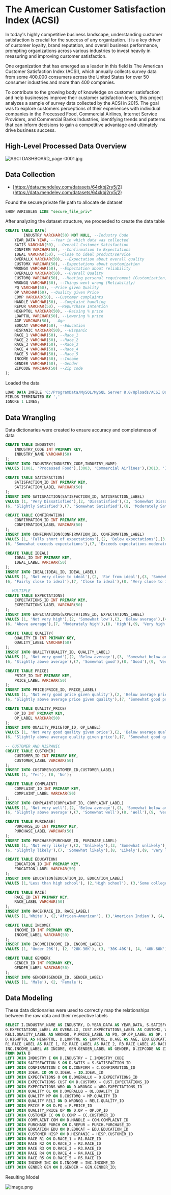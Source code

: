 # The American Customer Satisfaction Index (ACSI)

In today's highly competitive business landscape, understanding customer satisfaction is crucial for the success of any organization. It is a key driver of customer loyalty, brand reputation, and overall business performance, prompting organizations across various industries to invest heavily in measuring and improving customer satisfaction.

One organization that has emerged as a leader in this field is The American Customer Satisfaction Index (ACSI), which annually collects survey data from some 400,000 consumers across the United States for over 50 consumer industries and more than 400 companies.

To contribute to the growing body of knowledge on customer satisfaction and help businesses improve their customer satisfaction levels, this project analyzes a sample of survey data collected by the ACSI in 2015. The goal was to explore customers perceptions of their experiences with individual companies in the Processed Food, Commercial Airlines, Internet Service Providers, and Commercial Banks Industries, identifying trends and patterns that can inform decisions to gain a competitive advantage and ultimately drive business success. 

## High-Level Processed Data Overview

![ASCI DASHBOARD_page-0001.jpg](The%20American%20Customer%20Satisfaction%20Index%20(ACSI)%204bc71b72c8a24503967ee9ec26735886/ASCI_DASHBOARD_page-0001.jpg)

## Data Collection

- [https://data.mendeley.com/datasets/64xkbj2ry5/2](https://data.mendeley.com/datasets/64xkbj2ry5/2)

Found the secure private file path to allocate de dataset

```sql
SHOW VARIABLES LIKE "secure_file_priv"
```

After analyzing the dataset structure, we proceeded to create the data table

```sql
CREATE TABLE DATA(
		INDUSTRY VARCHAR(50) NOT NULL, --Industry Code
    YEAR_DATA YEAR, --Year in which data was collected
    SATIS VARCHAR(50), --Overall Customer Satisfaction
    CONFIRM VARCHAR(50), --Confirmation to Expectations
    IDEAL VARCHAR(50), --Close to ideal product/service
    OVERALLX VARCHAR(50), --Expectation about overall quality
    CUSTOMX VARCHAR(50), --Expectations about customization
    WRONGX VARCHAR(50), --Expectation about reliability
    OVERALLQ VARCHAR(50), --Overall Quality
    CUSTOMQ VARCHAR(50), --Meeting personal requirement (Customization)
    WRONGQ VARCHAR(50), --Things went wrong (Reliability)
    PQ VARCHAR(50), --Price given Quality
    QP VARCHAR(50), --Quality given Price
    COMP VARCHAR(50), --Customer complaints
    HANDLE VARCHAR(50), --Complaint handling
    REPUR VARCHAR(50), --Repurchase Intention
    HIGHPTOL VARCHAR(50), --Raising % price
    LOWPTOL VARCHAR(50), --Lowering % price
    AGE VARCHAR(50), --Age
    EDUCAT VARCHAR(50), --Education
    HISPANIC VARCHAR(50), --Hispanic
    RACE_1 VARCHAR(50), --Race_1
    RACE_2 VARCHAR(50), --Race_2
    RACE_3 VARCHAR(50), --Race_3
    RACE_4 VARCHAR(50), --Race_4
    RACE_5 VARCHAR(50), --Race_5
    INCOME VARCHAR(50), --Income
    GENDER VARCHAR(50), --Gender
    ZIPCODE VARCHAR(50) --Zip code
);
```

Loaded the data

```sql
LOAD DATA INFILE 'C:/ProgramData/MySQL/MySQL Server 8.0/Uploads/ACSI Data 2015.csv' INTO TABLE DATA
FIELDS TERMINATED BY ','
IGNORE 1 LINES;
```

## Data Wrangling

Data dictionaries were created to ensure accuracy and completeness of data

```sql
CREATE TABLE INDUSTRY(
	INDUSTRY_CODE INT PRIMARY KEY,
    INDUSTRY_NAME VARCHAR(50)
);
INSERT INTO INDUSTRY(INDUSTRY_CODE,INDUSTRY_NAME) 
VALUES (1001, 'Processed Food'),(3003, 'Commercial Airlines'),(3013, 'Internet Service Providers'), (5001, 'Commercial Banks');

CREATE TABLE SATISFACTION(
	SATISFACTION_ID INT PRIMARY KEY,
    SATISFACTION_LABEL VARCHAR(50)
);
INSERT INTO SATISFACTION(SATISFACTION_ID, SATISFACTION_LABEL) 
VALUES (1, 'Very Dissatisfied'),(2, 'Dissatisfied'),(3, 'Somewhat Dissatisfied'), (4, 'Slightly Dissatisfied'),(5, 'Neither Satisfied nor Dissatisfied'),
(6, 'Slightly Satisfied'),(7, 'Somewhat Satisfied'),(8, 'Moderately Satisfied'),(9, 'Satisfied'),(10, 'Very Satisfied');

CREATE TABLE CONFIRMATION(
	CONFIRMATION_ID INT PRIMARY KEY,
    CONFIRMATION_LABEL VARCHAR(50)
);
INSERT INTO CONFIRMATION(CONFIRMATION_ID, CONFIRMATION_LABEL)
VALUES (1, 'Falls short of expectations'),(2, 'Below expectations'),(3, 'Somewhat below expectations'),(4, 'Approaching expectations'),(5, 'Meets expectations'),
(6, 'Somewhat exceeds expectations'),(7, 'Exceeds expectations moderately'),(8, 'Exceeds expectations significantly'),(9, 'Exceeds expectations greatly'),(10, 'Far exceeds expectations');

CREATE TABLE IDEAL(
	IDEAL_ID INT PRIMARY KEY,
    IDEAL_LABEL VARCHAR(50)
);
INSERT INTO IDEAL(IDEAL_ID, IDEAL_LABEL)
VALUES (1, 'Not very close to ideal'),(2, 'Far from ideal'),(3, 'Somewhat far from ideal'),(4, 'Not quite close to ideal'),(5, 'Somewhat close to ideal'),
(6, 'Fairly close to ideal'),(7, 'Close to ideal'),(8, 'Very close to ideal'),(9, 'Nearly ideal'),(10, 'Ideal');

-- MULTIPLE
CREATE TABLE EXPECTATIONS(
	EXPECTATIONS_ID INT PRIMARY KEY,
    EXPECTATIONS_LABEL VARCHAR(50)
);
INSERT INTO EXPECTATIONS(EXPECTATIONS_ID, EXPECTATIONS_LABEL)
VALUES (1, 'Not very high'),(2, 'Somewhat low'),(3, 'Below average'),(4, 'Slightly low'),(5, 'Average'),
(6, 'Above average'),(7, 'Moderately high'),(8, 'High'),(9, 'Very high'),(10, 'Extremely high');

CREATE TABLE QUALITY(
	QUALITY_ID INT PRIMARY KEY,
    QUALITY_LABEL VARCHAR(50)
);
INSERT INTO QUALITY(QUALITY_ID, QUALITY_LABEL)
VALUES (1, 'Not very good'),(2, 'Below average'),(3, 'Somewhat below average'),(4, 'Slightly below average'),(5, 'Average'),
(6, 'Slightly above average'),(7, 'Somewhat good'),(8, 'Good'),(9, 'Very good'),(10, 'Exceptional');

CREATE TABLE PRICE(
	PRICE_ID INT PRIMARY KEY,
    PRICE_LABEL VARCHAR(50)
);
INSERT INTO PRICE(PRICE_ID, PRICE_LABEL)
VALUES (1, 'Not very good price given quality'),(2, 'Below average price given quality'),(3, 'Somewhat below average price given quality'),(4, 'Slightly below average price given quality'),(5, 'Average price given quality'),
(6, 'Slightly above average price given quality'),(7, 'Somewhat good price given quality'),(8, 'Good price given quality'),(9, 'Very good price given quality'),(10, 'Exceptional price given quality');

CREATE TABLE QUALITY_PRICE(
	QP_ID INT PRIMARY KEY,
    QP_LABEL VARCHAR(50)
);
INSERT INTO QUALITY_PRICE(QP_ID, QP_LABEL)
VALUES (1, 'Not very good quality given price'),(2, 'Below average quality given price'),(3, 'Somewhat below average quality given price'),(4, 'Slightly below average quality given price'),(5, 'Average quality given price'),
(6, 'Slightly above average quality given price'),(7, 'Somewhat good quality given price'),(8, 'Good quality given price'),(9, 'Very good quality given price'),(10, 'Exceptional quality given price');

-- CUSTOMER AND HISPANIC
CREATE TABLE CUSTOMER(
	CUSTOMER_ID INT PRIMARY KEY,
	CUSTOMER_LABEL VARCHAR(50)
);
INSERT INTO CUSTOMER(CUSTOMER_ID,CUSTOMER_LABEL)
VALUES (1, 'Yes'), (0, 'No');

CREATE TABLE COMPLAINT(
	COMPLAINT_ID INT PRIMARY KEY,
    COMPLAINT_LABEL VARCHAR(50)
);
INSERT INTO COMPLAINT(COMPLAINT_ID, COMPLAINT_LABEL)
VALUES (1, 'Not very well'),(2, 'Below average'),(3, 'Somewhat below average'),(4, 'Slightly below average'),(5, 'Average'),
(6, 'Slightly above average'),(7, 'Somewhat well'),(8, 'Well'),(9, 'Very well'),(10, 'Exceptionally well');

CREATE TABLE PURCHASE(
	PURCHASE_ID INT PRIMARY KEY,
	PURCHASE_LABEL VARCHAR(50)
);
INSERT INTO PURCHASE(PURCHASE_ID, PURCHASE_LABEL)
VALUES (1, 'Not very likely'),(2, 'Unlikely'),(3, 'Somewhat unlikely'),(4, 'Slightly unlikely'),(5, 'Neutral'),
(6, 'Slightly likely'),(7, 'Somewhat likely'),(8, 'Likely'),(9, 'Very likely'),(10, 'Extremely likely');

CREATE TABLE EDUCATION(
	EDUCATION_ID INT PRIMARY KEY,
    EDUCATION_LABEL VARCHAR(50)
);
INSERT INTO EDUCATION(EDUCATION_ID, EDUCATION_LABEL)
VALUES (1,'Less than high school'), (2,'High school'), (3,'Some college or associate degree'), (4,'College graduate'), (5,'Post-graduate');

CREATE TABLE RACE(
	RACE_ID INT PRIMARY KEY,
    RACE_LABEL VARCHAR(50)
);
INSERT INTO RACE(RACE_ID, RACE_LABEL)
VALUES (1,'White'), (2,'African-American'), (3,'American Indian'), (4,'Asian'), (5,'Native Hawaiian'), (6,'Other Race');

CREATE TABLE INCOME(
	INCOME_ID INT PRIMARY KEY,
    INCOME_LABEL VARCHAR(50)
);
INSERT INTO INCOME(INCOME_ID, INCOME_LABEL)
VALUES (1, 'Under 20K'), (2, '20K-30K'), (3, '30K-40K'), (4, '40K-60K'), (5, '60K-80K'),(6, '80K-100K'),(7, '100K or more');

CREATE TABLE GENDER(
	GENDER_ID INT PRIMARY KEY,
    GENDER_LABEL VARCHAR(50)
);
INSERT INTO GENDER(GENDER_ID, GENDER_LABEL)
VALUES (1, 'Male'), (2, 'Female');
```

## Data Modeling

These data dictionaries were used to correctly map the relationships between the raw data and their respective labels

```sql
SELECT I.INDUSTRY_NAME AS INDUSTRY, D.YEAR_DATA AS YEAR_DATA, S.SATISFACTION_LABEL AS SATIS, C.CONFIRMATION_LABEL AS CONFIRM, ID.IDEAL_LABEL AS IDEAL, 
O.EXPECTATIONS_LABEL AS OVERALLX, CUST.EXPECTATIONS_LABEL AS CUSTOMX, WRO.EXPECTATIONS_LABEL AS WRONGX, OL.QUALITY_LABEL AS OVERALLQ, MP.QUALITY_LABEL AS CUSTOMQ, 
RELI.QUALITY_LABEL AS WRONGQ, P.PRICE_LABEL AS PQ, QP.QP_LABEL AS QP, CC.CUSTOMER_LABEL AS COMP, COM.COMPLAINT_LABEL AS HANDLE, PURCH.PURCHASE_LABEL AS REPUR, 
D.HIGHPTOL AS HIGHPTOL, D.LOWPTOL AS LOWPTOL, D.AGE AS AGE, EDU.EDUCATION_LABEL AS EDUCAT, HISP.CUSTOMER_LABEL AS HISPANIC, 
R1.RACE_LABEL AS RACE_1, R2.RACE_LABEL AS RACE_2, R3.RACE_LABEL AS RACE_3, R4.RACE_LABEL AS RACE_4, R5.RACE_LABEL AS RACE_5, 
INC.INCOME_LABEL AS INCOME, GEN.GENDER_LABEL AS GENDER, D.ZIPCODE AS ZIPCODE
FROM DATA D
LEFT JOIN INDUSTRY I ON D.INDUSTRY = I.INDUSTRY_CODE
LEFT JOIN SATISFACTION S ON D.SATIS = S.SATISFACTION_ID
LEFT JOIN CONFIRMATION C ON D.CONFIRM = C.CONFIRMATION_ID
LEFT JOIN IDEAL ID ON D.IDEAL = ID.IDEAL_ID
LEFT JOIN EXPECTATIONS O ON D.OVERALLX = O.EXPECTATIONS_ID
LEFT JOIN EXPECTATIONS CUST ON D.CUSTOMX = CUST.EXPECTATIONS_ID
LEFT JOIN EXPECTATIONS WRO ON D.WRONGX = WRO.EXPECTATIONS_ID
LEFT JOIN QUALITY OL ON D.OVERALLQ = OL.QUALITY_ID
LEFT JOIN QUALITY MP ON D.CUSTOMQ = MP.QUALITY_ID
LEFT JOIN QUALITY RELI ON D.WRONGQ = RELI.QUALITY_ID
LEFT JOIN PRICE P ON D.PQ = P.PRICE_ID
LEFT JOIN QUALITY_PRICE QP ON D.QP = QP.QP_ID
LEFT JOIN CUSTOMER CC ON D.COMP = CC.CUSTOMER_ID
LEFT JOIN COMPLAINT COM ON D.HANDLE = COM.COMPLAINT_ID
LEFT JOIN PURCHASE PURCH ON D.REPUR = PURCH.PURCHASE_ID
LEFT JOIN EDUCATION EDU ON D.EDUCAT = EDU.EDUCATION_ID
LEFT JOIN CUSTOMER HISP ON D.HISPANIC = HISP.CUSTOMER_ID
LEFT JOIN RACE R1 ON D.RACE_1 = R1.RACE_ID
LEFT JOIN RACE R2 ON D.RACE_2 = R2.RACE_ID
LEFT JOIN RACE R3 ON D.RACE_3 = R3.RACE_ID
LEFT JOIN RACE R4 ON D.RACE_4 = R4.RACE_ID
LEFT JOIN RACE R5 ON D.RACE_5 = R5.RACE_ID
LEFT JOIN INCOME INC ON D.INCOME = INC.INCOME_ID
LEFT JOIN GENDER GEN ON D.GENDER = GEN.GENDER_ID;
```

Resulting Model

![image.png](The%20American%20Customer%20Satisfaction%20Index%20(ACSI)%204bc71b72c8a24503967ee9ec26735886/image.png)
